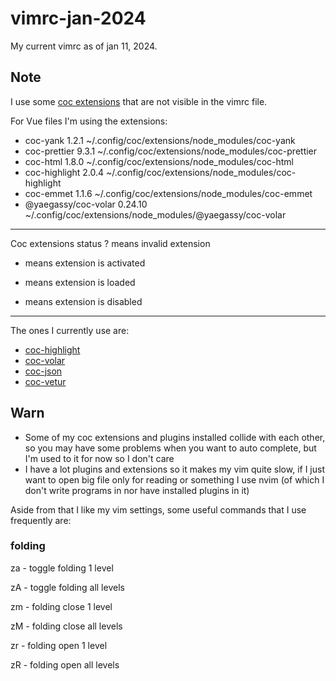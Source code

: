 # vimrc-jan-2024
My current vimrc as of jan 11, 2024.

## Note
I use some [coc extensions](https://github.com/neoclide/coc.nvim/wiki/Using-coc-extensions#implemented-coc-extensions) that are not visible in the vimrc file.

For Vue files I'm using the extensions: 
  * coc-yank 1.2.1 ~/.config/coc/extensions/node_modules/coc-yank                                                                                                            
  * coc-prettier 9.3.1 ~/.config/coc/extensions/node_modules/coc-prettier
  * coc-html 1.8.0 ~/.config/coc/extensions/node_modules/coc-html
  * coc-highlight 2.0.4 ~/.config/coc/extensions/node_modules/coc-highlight
  * coc-emmet 1.1.6 ~/.config/coc/extensions/node_modules/coc-emmet
  * @yaegassy/coc-volar 0.24.10 ~/.config/coc/extensions/node_modules/@yaegassy/coc-volar

------------------------------------------
Coc extensions status
? means invalid extension
* means extension is activated
+ means extension is loaded
- means extension is disabled
------------------------------------------

The ones I currently use are:
- [coc-highlight](https://github.com/neoclide/coc-highlight)
- [coc-volar](https://github.com/yaegassy/coc-volar)
- [coc-json](https://github.com/neoclide/coc-json)
- [coc-vetur](https://github.com/neoclide/coc-vetur)

## Warn
- Some of my coc extensions and plugins installed collide with each other, so you may have some problems when you want to auto complete, but I'm used to it for now so I don't care
- I have a lot plugins and extensions so it makes my vim quite slow, if I just want to open big file only for reading or something I use nvim (of which I don't write programs in nor have installed plugins in it)

Aside from that I like my vim settings, some useful commands that I use frequently are:

### folding
za - toggle folding 1 level

zA - toggle folding all levels

zm - folding close 1 level

zM - folding close all levels

zr - folding open 1 level

zR - folding open all levels

